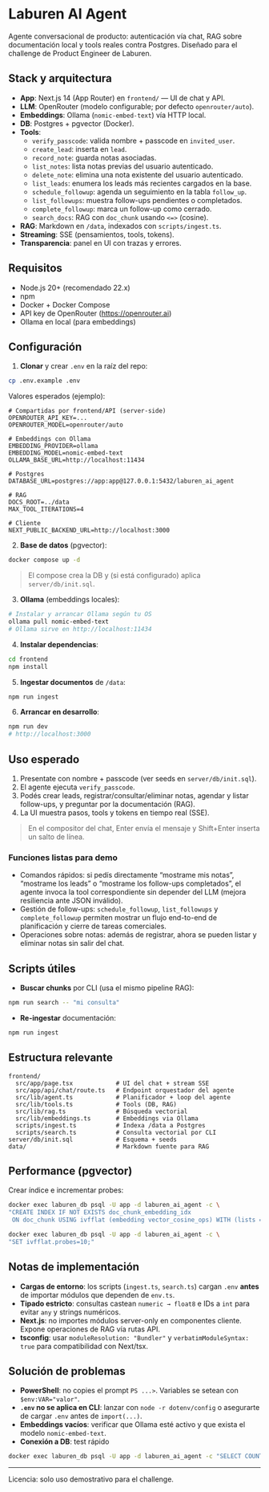 # Laburen AI Agent

Agente conversacional de producto: autenticación vía chat, RAG sobre documentación local y tools reales contra Postgres. Diseñado para el challenge de Product Engineer de Laburen.

## Stack y arquitectura

- **App**: Next.js 14 (App Router) en `frontend/` — UI de chat y API.
- **LLM**: OpenRouter (modelo configurable; por defecto `openrouter/auto`).
- **Embeddings**: Ollama (`nomic-embed-text`) vía HTTP local.
- **DB**: Postgres + pgvector (Docker).
- **Tools**:
  - `verify_passcode`: valida nombre + passcode en `invited_user`.
  - `create_lead`: inserta en `lead`.
  - `record_note`: guarda notas asociadas.
  - `list_notes`: lista notas previas del usuario autenticado.
  - `delete_note`: elimina una nota existente del usuario autenticado.
  - `list_leads`: enumera los leads más recientes cargados en la base.
  - `schedule_followup`: agenda un seguimiento en la tabla `follow_up`.
  - `list_followups`: muestra follow-ups pendientes o completados.
  - `complete_followup`: marca un follow-up como cerrado.
  - `search_docs`: RAG con `doc_chunk` usando `<=>` (cosine).
- **RAG**: Markdown en `/data`, indexados con `scripts/ingest.ts`.
- **Streaming**: SSE (pensamientos, tools, tokens).
- **Transparencia**: panel en UI con trazas y errores.

## Requisitos

- Node.js 20+ (recomendado 22.x)
- npm
- Docker + Docker Compose
- API key de OpenRouter (https://openrouter.ai)
- Ollama en local (para embeddings)

## Configuración

1) **Clonar** y crear `.env` en la raíz del repo:
```bash
cp .env.example .env
```

Valores esperados (ejemplo):

```env
# Compartidas por frontend/API (server-side)
OPENROUTER_API_KEY=...
OPENROUTER_MODEL=openrouter/auto

# Embeddings con Ollama
EMBEDDING_PROVIDER=ollama
EMBEDDING_MODEL=nomic-embed-text
OLLAMA_BASE_URL=http://localhost:11434

# Postgres
DATABASE_URL=postgres://app:app@127.0.0.1:5432/laburen_ai_agent

# RAG
DOCS_ROOT=../data
MAX_TOOL_ITERATIONS=4

# Cliente
NEXT_PUBLIC_BACKEND_URL=http://localhost:3000
```

2. **Base de datos** (pgvector):

```bash
docker compose up -d
```

> El compose crea la DB y (si está configurado) aplica `server/db/init.sql`.

3. **Ollama** (embeddings locales):

```bash
# Instalar y arrancar Ollama según tu OS
ollama pull nomic-embed-text
# Ollama sirve en http://localhost:11434
```

4. **Instalar dependencias**:

```bash
cd frontend
npm install
```

5. **Ingestar documentos** de `/data`:

```bash
npm run ingest
```

6. **Arrancar en desarrollo**:

```bash
npm run dev
# http://localhost:3000
```

## Uso esperado

1. Presentate con nombre + passcode (ver seeds en `server/db/init.sql`).
2. El agente ejecuta `verify_passcode`.
3. Podés crear leads, registrar/consultar/eliminar notas, agendar y listar follow-ups, y preguntar por la documentación (RAG).
4. La UI muestra pasos, tools y tokens en tiempo real (SSE).

> En el compositor del chat, Enter envía el mensaje y Shift+Enter inserta un salto de línea.

### Funciones listas para demo

- Comandos rápidos: si pedís directamente “mostrame mis notas”, “mostrame los leads” o “mostrame los follow-ups completados”, el agente invoca la tool correspondiente sin depender del LLM (mejora resiliencia ante JSON inválido).
- Gestión de follow-ups: `schedule_followup`, `list_followups` y `complete_followup` permiten mostrar un flujo end-to-end de planificación y cierre de tareas comerciales.
- Operaciones sobre notas: además de registrar, ahora se pueden listar y eliminar notas sin salir del chat.

## Scripts útiles

* **Buscar chunks** por CLI (usa el mismo pipeline RAG):

```bash
npm run search -- "mi consulta"
```

* **Re-ingestar** documentación:

```bash
npm run ingest
```

## Estructura relevante

```
frontend/
  src/app/page.tsx            # UI del chat + stream SSE
  src/app/api/chat/route.ts   # Endpoint orquestador del agente
  src/lib/agent.ts            # Planificador + loop del agente
  src/lib/tools.ts            # Tools (DB, RAG)
  src/lib/rag.ts              # Búsqueda vectorial
  src/lib/embeddings.ts       # Embeddings via Ollama
  scripts/ingest.ts           # Indexa /data a Postgres
  scripts/search.ts           # Consulta vectorial por CLI
server/db/init.sql            # Esquema + seeds
data/                         # Markdown fuente para RAG
```

## Performance (pgvector)

Crear índice e incrementar probes:

```bash
docker exec laburen_db psql -U app -d laburen_ai_agent -c \
"CREATE INDEX IF NOT EXISTS doc_chunk_embedding_idx
 ON doc_chunk USING ivfflat (embedding vector_cosine_ops) WITH (lists = 100);"

docker exec laburen_db psql -U app -d laburen_ai_agent -c \
"SET ivfflat.probes=10;"
```

## Notas de implementación

* **Cargas de entorno**: los scripts (`ingest.ts`, `search.ts`) cargan `.env` **antes** de importar módulos que dependen de `env.ts`.
* **Tipado estricto**: consultas castean `numeric → float8` e IDs a `int` para evitar `any` y strings numéricos.
* **Next.js**: no importes módulos server-only en componentes cliente. Expone operaciones de RAG vía rutas API.
* **tsconfig**: usar `moduleResolution: "Bundler"` y `verbatimModuleSyntax: true` para compatibilidad con Next/tsx.

## Solución de problemas

* **PowerShell**: no copies el prompt `PS ...>`. Variables se setean con `$env:VAR="valor"`.
* **`.env` no se aplica en CLI**: lanzar con `node -r dotenv/config` o asegurarte de cargar `.env` antes de `import(...)`.
* **Embeddings vacíos**: verificar que Ollama esté activo y que exista el modelo `nomic-embed-text`.
* **Conexión a DB**: test rápido

```bash
docker exec laburen_db psql -U app -d laburen_ai_agent -c "SELECT COUNT(*) FROM doc_chunk;"
```

---

Licencia: solo uso demostrativo para el challenge.